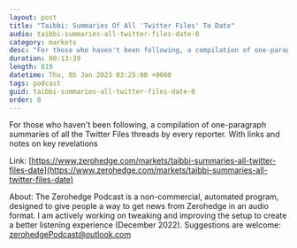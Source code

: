```yaml
---
layout: post
title: "Taibbi: Summaries Of All 'Twitter Files' To Date"
audio: taibbi-summaries-all-twitter-files-date-0
category: markets
desc: "For those who haven't been following, a compilation of one-paragraph summaries of all the Twitter Files threads by every reporter. With links and notes on key revelations"
duration: 00:13:39
length: 819
datetime: Thu, 05 Jan 2023 03:25:00 +0000
tags: podcast
guid: taibbi-summaries-all-twitter-files-date-0
order: 0
---
```

For those who haven't been following, a compilation of one-paragraph summaries of all the Twitter Files threads by every reporter. With links and notes on key revelations

Link: [https://www.zerohedge.com/markets/taibbi-summaries-all-twitter-files-date](https://www.zerohedge.com/markets/taibbi-summaries-all-twitter-files-date)

About: The Zerohedge Podcast is a non-commercial, automated program, designed to give people a way to get news from Zerohedge in an audio format.  I am actively working on tweaking and improving the setup to create a better listening experience (December 2022).  Suggestions are welcome: [zerohedgePodcast@outlook.com](mailto:zerohedgePodcast@outlook.com)